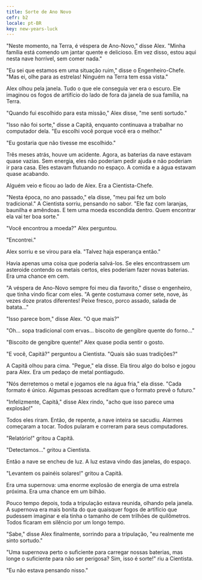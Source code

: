 ```yaml
---
title: Sorte de Ano Novo
cefr: b2
locale: pt-BR
key: new-years-luck
---
```


"Neste momento, na Terra, é véspera de Ano-Novo," disse Alex. "Minha família está comendo um jantar quente e delicioso. Em vez disso, estou aqui nesta nave horrível, sem comer nada."

"Eu sei que estamos em uma situação ruim," disse o Engenheiro-Chefe. "Mas ei, olhe para as estrelas! Ninguém na Terra tem essa vista."

Alex olhou pela janela. Tudo o que ele conseguia ver era o escuro. Ele imaginou os fogos de artifício do lado de fora da janela de sua família, na Terra.

"Quando fui escolhido para esta missão," Alex disse, "me senti sortudo."

"Isso não foi sorte," disse a Capitã, enquanto continuava a trabalhar no computador dela. "Eu escolhi você porque você era o melhor."

"Eu gostaria que não tivesse me escolhido."

Três meses atrás, houve um acidente. Agora, as baterias da nave estavam quase vazias. Sem energia, eles não poderiam pedir ajuda e não poderiam ir para casa. Eles estavam flutuando no espaço. A comida e a água estavam quase acabando.

Alguém veio e ficou ao lado de Alex. Era a Cientista-Chefe.

"Nesta época, no ano passado," ela disse, "meu pai fez um bolo tradicional." A Cientista sorriu, pensando no sabor. "Ele faz com laranjas, baunilha e amêndoas. E tem uma moeda escondida dentro. Quem encontrar ela vai ter boa sorte."

"Você encontrou a moeda?" Alex perguntou.

"Encontrei."

Alex sorriu e se virou para ela. "Talvez haja esperança então."

Havia apenas uma coisa que poderia salvá-los. Se eles encontrassem um asteroide contendo os metais certos, eles poderiam fazer novas baterias. Era uma chance em cem.

"A véspera de Ano-Novo sempre foi meu dia favorito," disse o engenheiro, que tinha vindo ficar com eles. "A gente costumava comer sete, nove, às vezes doze pratos diferentes! Peixe fresco, porco assado, salada de batata..."

"Isso parece bom," disse Alex. "O que mais?"

"Oh... sopa tradicional com ervas... biscoito de gengibre quente do forno..."

"Biscoito de gengibre quente!" Alex quase podia sentir o gosto.

"E você, Capitã?" perguntou a Cientista. "Quais são suas tradições?"

A Capitã olhou para cima. "Pegue," ela disse. Ela tirou algo do bolso e jogou para Alex. Era um pedaço de metal pontiagudo.

"Nós derretemos o metal e jogamos ele na água fria," ela disse. "Cada formato é único. Algumas pessoas acreditam que o formato prevê o futuro."

"Infelizmente, Capitã," disse Alex rindo, "acho que isso parece uma explosão!"

Todos eles riram. Então, de repente, a nave inteira se sacudiu. Alarmes começaram a tocar. Todos pularam e correram para seus computadores.

"Relatório!" gritou a Capitã.

"Detectamos..." gritou a Cientista.

Então a nave se encheu de luz. A luz estava vindo das janelas, do espaço.

"Levantem os painéis solares!" gritou a Capitã.

Era uma supernova: uma enorme explosão de energia de uma estrela próxima. Era uma chance em um bilhão.

Pouco tempo depois, toda a tripulação estava reunida, olhando pela janela. A supernova era mais bonita do que quaisquer fogos de artifício que pudessem imaginar e ela tinha o tamanho de cem trilhões de quilômetros. Todos ficaram em silêncio por um longo tempo.

"Sabe," disse Alex finalmente, sorrindo para a tripulação, "eu realmente me sinto sortudo."

"Uma supernova perto o suficiente para carregar nossas baterias, mas longe o suficiente para não ser perigosa? Sim, isso é sorte!" riu a Cientista.

"Eu não estava pensando nisso."